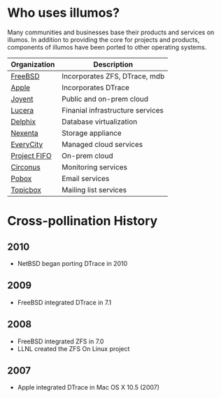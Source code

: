 # Who uses illumos?

Many communities and businesses base their products and services on illumos. In
addition to providing the core for projects and products, components of illumos
have been ported to other operating systems.

| Organization | Description |
| ------------ | ----------- |
| [FreeBSD](https://www.freebsd.org/)                    | Incorporates ZFS, DTrace, mdb |
| [Apple](https://github.com/opensource-apple/dtrace)    | Incorporates DTrace |
| [Joyent](https://www.joyent.com/)                      | Public and on-prem cloud |
| [Lucera](https://www.lucera.com/)                      | Finanial infrastructure services |
| [Delphix](https://www.delphix.com/)                    | Database virtualization |
| [Nexenta](https://nexenta.com/)                        | Storage appliance |
| [EveryCity](http://www.everycity.co.uk/)               | Managed cloud services |
| [Project FIFO](http://project-fifo.net/)               | On-prem cloud |
| [Circonus](https://www.circonus.com/)                  | Monitoring services |
| [Pobox](https://www.pobox.com/)                        | Email services |
| [Topicbox](https://www.topicbox.com/)                  | Mailing list services |

# Cross-pollination History

## 2010

* NetBSD began porting DTrace in 2010

## 2009

* FreeBSD integrated DTrace in 7.1

## 2008

* FreeBSD integrated ZFS in 7.0
* LLNL created the ZFS On Linux project

## 2007

* Apple integrated DTrace in Mac OS X 10.5 (2007)

